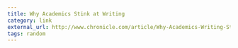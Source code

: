 ```yaml
---
title: Why Academics Stink at Writing
category: link
external_url: http://www.chronicle.com/article/Why-Academics-Writing-Stinks/148989
tags: random
---
```

